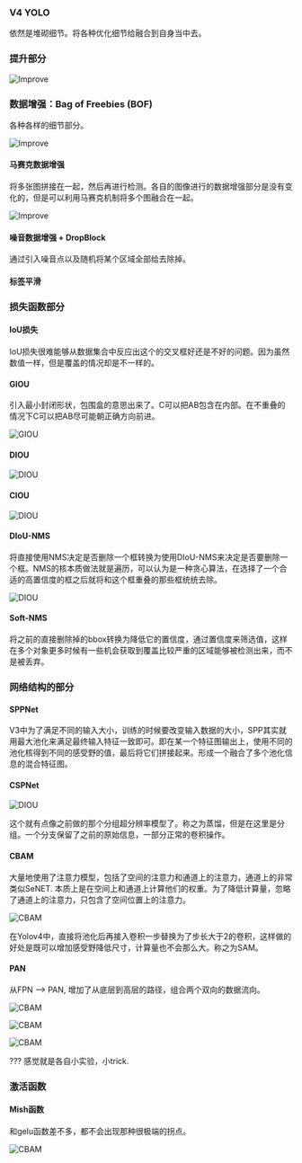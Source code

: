 ### V4 YOLO

 依然是堆砌细节。将各种优化细节给融合到自身当中去。

### 提升部分

![Improve](../imgs/yolos/v4/yolo-v4-improve.png)

### 数据增强：Bag of Freebies (BOF)

各种各样的细节部分。

![Improve](../imgs/yolos/v4/bof.png)

#### 马赛克数据增强

将多张图拼接在一起，然后再进行检测。各自的图像进行的数据增强部分是没有变化的，但是可以利用马赛克机制将多个图融合在一起。

![Improve](../imgs/yolos/v4/mosaics.png)

#### 噪音数据增强 + DropBlock

通过引入噪音点以及随机将某个区域全部给去除掉。

#### 标签平滑

### 损失函数部分

#### IoU损失

IoU损失很难能够从数据集合中反应出这个的交叉框好还是不好的问题。因为虽然数值一样，但是覆盖的情况却是不一样的。

#### GIOU

引入最小封闭形状，包围盒的意思出来了。C可以把AB包含在内部。在不重叠的情况下C可以把AB尽可能朝正确方向前进。

![GIOU](../imgs/yolos/v4/giou.png)

#### DIOU

![DIOU](../imgs/yolos/v4/diou.png)

#### CIOU

![DIOU](../imgs/yolos/v4/ciou.png)

#### DIoU-NMS

将直接使用NMS决定是否删除一个框转换为使用DIoU-NMS来决定是否要删除一个框。NMS的核本质做法就是遍历，可以认为是一种贪心算法，在选择了一个合适的高置信度的框之后就将和这个框重叠的那些框统统去除。

![DIOU](../imgs/yolos/v4/diou-nms.png)

#### Soft-NMS

将之前的直接删除掉的bbox转换为降低它的置信度，通过置信度来筛选值，这样在多个对象更多时候有一些机会获取到覆盖比较严重的区域能够被检测出来，而不是被丢弃。

### 网络结构的部分

#### SPPNet

V3中为了满足不同的输入大小，训练的时候要改变输入数据的大小，SPP其实就用最大池化来满足最终输入特征一致即可。即在某一个特征图输出上，使用不同的池化核得到不同的感受野的值，最后将它们拼接起来。形成一个融合了多个池化信息的混合特征图。

#### CSPNet

![DIOU](../imgs/yolos/v4/csp-net.png)

这个就有点像之前做的那个分组超分辨率模型了。称之为蒸馏，但是在这里是分组。一个分支保留了之前的原始信息，一部分正常的卷积操作。

#### CBAM

大量地使用了注意力模型，包括了空间的注意力和通道上的注意力，通道上的非常类似SeNET. 本质上是在空间上和通道上计算他们的权重。为了降低计算量，忽略了通道上的注意力，只包含了空间位置上的注意力。

![CBAM](../imgs/yolos/v4/cbam.png)

在Yolov4中，直接将池化后再接入卷积一步替换为了步长大于2的卷积，这样做的好处是既可以增加感受野降低尺寸，计算量也不会那么大。称之为SAM。

#### PAN

从FPN --> PAN, 增加了从底层到高层的路径，组合两个双向的数据流向。

![CBAM](../imgs/yolos/v4/fpn.png)

![CBAM](../imgs/yolos/v4/pan.png)

![CBAM](../imgs/yolos/v4/网络结构.png)

??? 感觉就是各自小实验，小trick. 

### 激活函数

#### Mish函数

和gelu函数差不多，都不会出现那种很极端的拐点。

![CBAM](../imgs/yolos/v4/mish.png)

